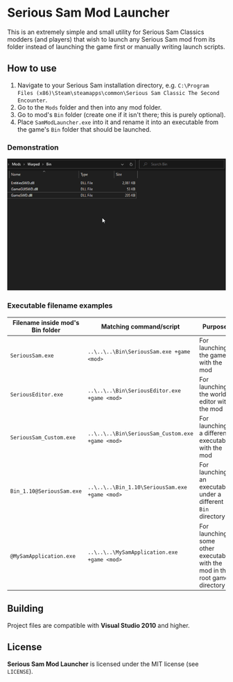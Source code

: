 # Serious Sam Mod Launcher

This is an extremely simple and small utility for Serious Sam Classics modders (and players) that wish to launch any Serious Sam mod from its folder instead of launching the game first or manually writing launch scripts.

## How to use

1. Navigate to your Serious Sam installation directory, e.g. `C:\Program Files (x86)\Steam\steamapps\common\Serious Sam Classic The Second Encounter`.
2. Go to the `Mods` folder and then into any mod folder.
3. Go to mod's `Bin` folder (create one if it isn't there; this is purely optional).
4. Place `SamModLauncher.exe` into it and rename it into an executable from the game's `Bin` folder that should be launched.

### Demonstration

![Demonstration](how-to-use.gif)

### Executable filename examples

| Filename inside mod's Bin folder | Matching command/script | Purpose |
| --- | --- | --- |
| `SeriousSam.exe` | `..\..\..\Bin\SeriousSam.exe +game <mod>` | For launching the game with the mod |
| `SeriousEditor.exe` | `..\..\..\Bin\SeriousEditor.exe +game <mod>` | For launching the world editor with the mod |
| `SeriousSam_Custom.exe` | `..\..\..\Bin\SeriousSam_Custom.exe +game <mod>` | For launching a different executable with the mod |
| `Bin_1.10@SeriousSam.exe` | `..\..\..\Bin_1.10\SeriousSam.exe +game <mod>` | For launching an executable under a different `Bin` directory |
| `@MySamApplication.exe` | `..\..\..\MySamApplication.exe +game <mod>` | For launching some other executable with the mod in the root game directory |

## Building

Project files are compatible with **Visual Studio 2010** and higher.

## License

**Serious Sam Mod Launcher** is licensed under the MIT license (see `LICENSE`).
